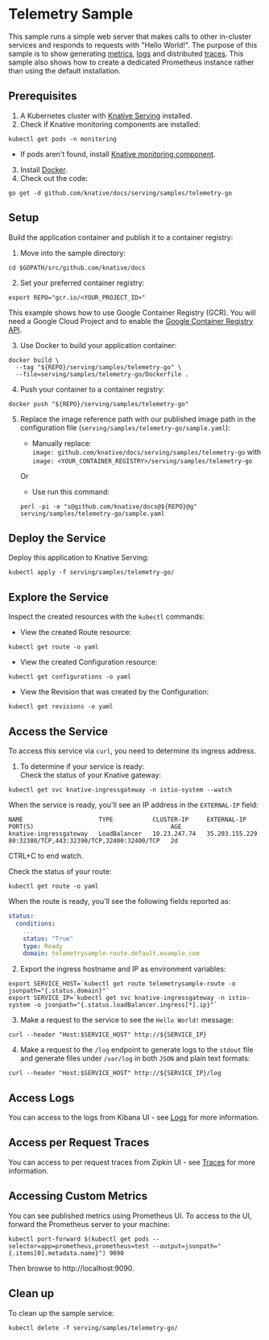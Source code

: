 # Telemetry Sample

This sample runs a simple web server that makes calls to other in-cluster services
and responds to requests with "Hello World!".
The purpose of this sample is to show generating [metrics](../../accessing-metrics.md),
[logs](../../accessing-logs.md) and distributed [traces](../../accessing-traces.md).
This sample also shows how to create a dedicated Prometheus instance rather than
using the default installation.

## Prerequisites

1. A Kubernetes cluster with [Knative Serving](https://github.com/knative/docs/blob/master/install/README.md)
installed.
2. Check if Knative monitoring components are installed:
```
kubectl get pods -n monitoring
```
  * If pods aren't found, install [Knative monitoring component](../../installing-logging-metrics-traces.md).
3. Install [Docker](https://docs.docker.com/get-started/#prepare-your-docker-environment).
4. Check out the code:
```
go get -d github.com/knative/docs/serving/samples/telemetry-go
```

## Setup

Build the application container and publish it to a container registry:

1. Move into the sample directory:  
```
cd $GOPATH/src/github.com/knative/docs
```

2. Set your preferred container registry:  
```
export REPO="gcr.io/<YOUR_PROJECT_ID>"
```
   This example shows how to use Google Container Registry (GCR). You will need
   a Google Cloud Project and to enable the [Google Container Registry
API](https://console.cloud.google.com/apis/library/containerregistry.googleapis.com).  

3. Use Docker to build your application container:  
```
docker build \
  --tag "${REPO}/serving/samples/telemetry-go" \
  --file=serving/samples/telemetry-go/Dockerfile .
```

4. Push your container to a container registry:  
```  
docker push "${REPO}/serving/samples/telemetry-go"
```

5. Replace the image reference path with our published image path in the
configuration file (`serving/samples/telemetry-go/sample.yaml`):  
   * Manually replace:  
    `image: github.com/knative/docs/serving/samples/telemetry-go` with
    `image: <YOUR_CONTAINER_REGISTRY>/serving/samples/telemetry-go`  

    Or

   * Use run this command:  
    ```
    perl -pi -e "s@github.com/knative/docs@${REPO}@g" serving/samples/telemetry-go/sample.yaml
    ```

## Deploy the Service

Deploy this application to Knative Serving:
```
kubectl apply -f serving/samples/telemetry-go/
```

## Explore the Service

Inspect the created resources with the `kubectl` commands:

 * View the created Route resource:
 ```
 kubectl get route -o yaml
 ```

 * View the created Configuration resource:
 ```
 kubectl get configurations -o yaml
 ```

 * View the Revision that was created by the Configuration:
 ```
 kubectl get revisions -o yaml
 ```

## Access the Service

To access this service via `curl`, you need to determine its ingress address.

1. To determine if your service is ready:  
  Check the status of your Knative gateway:
  ```
  kubectl get svc knative-ingressgateway -n istio-system --watch
  ```

  When the service is ready, you'll see an IP address in the `EXTERNAL-IP` field:
  ```
  NAME                     TYPE           CLUSTER-IP     EXTERNAL-IP      PORT(S)                                      AGE
  knative-ingressgateway   LoadBalancer   10.23.247.74   35.203.155.229   80:32380/TCP,443:32390/TCP,32400:32400/TCP   2d
  ```
  CTRL+C to end watch.

  Check the status of your route:
  ```
  kubectl get route -o yaml
  ```
  When the route is ready, you'll see the following fields reported as:
  ```YAML
  status:
    conditions:
      ...
      status: "True"
      type: Ready
      domain: telemetrysample-route.default.example.com
  ```

2. Export the ingress hostname and IP as environment
variables:
```
export SERVICE_HOST=`kubectl get route telemetrysample-route -o jsonpath="{.status.domain}"`
export SERVICE_IP=`kubectl get svc knative-ingressgateway -n istio-system -o jsonpath="{.status.loadBalancer.ingress[*].ip}"`
```

3. Make a request to the service to see the `Hello World!` message:
```
curl --header "Host:$SERVICE_HOST" http://${SERVICE_IP}
```

4. Make a request to the `/log` endpoint to generate logs to the `stdout` file
and generate files under `/var/log` in both `JSON` and plain text formats:
```
curl --header "Host:$SERVICE_HOST" http://${SERVICE_IP}/log
```

## Access Logs
You can access to the logs from Kibana UI - see [Logs](../../accessing-logs.md)
for more information.

## Access per Request Traces
You can access to per request traces from Zipkin UI - see [Traces](../../accessing-traces.md)
for more information.

## Accessing Custom Metrics
You can see published metrics using Prometheus UI. To access to the UI, forward
the Prometheus server to your machine:
```
kubectl port-forward $(kubectl get pods --selector=app=prometheus,prometheus=test --output=jsonpath="{.items[0].metadata.name}") 9090
```

Then browse to http://localhost:9090.

## Clean up

To clean up the sample service:
```
kubectl delete -f serving/samples/telemetry-go/
```
